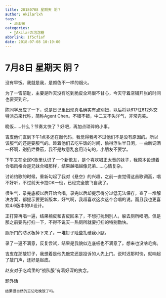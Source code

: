 ```yaml
---
title: 20180708 星期天 阴？
author: Akilarlxh
tags:
  - 流水账
categories:
  - 🍬Akilarの泡泡糖
abbrlink: 1f5cf1af
date: 2018-07-08 10:19:00
---
```

# 7月8日 星期天 阴？

没有早饭。我就是我，是颜色不一样的烟火。

为了一雪前耻，主要是昨天没有吃到脆皮全鸡很不甘心，今天守着店铺开张的时间也要买到它。

陈同学反应了一下，说是日记里出现真名确实有点别扭，以后将以617驻612外交特派员来代称，简称Agent Chen。不错不错，中二又不失洋气，非常完美。

晚饭……什么？节奏太快了？好吧，再加点琐碎的小事。

吉皮他们直到下午1点多还在敲代码，我觉得我考不过他们不是没有原因的。所以该服气的还是要服气的。趁着他们去吃午饭的时间，偷得浮生半日闲，一曲新词酒一杯啊，别扔烂番茄，我不是故意乱套用诗句的，小朋友不要学。

下午又在全民K歌里认识了一个新歌友，是个喜欢唱正太音的妹子，我原本设想着合唱风格会是兄妹合唱那样，结果越唱越像兄弟……心情复杂。

讨论约歌的时候，重新勾起了我对《悬空》的兴趣，之前一直觉得这首歌调高，唱不好听，不过前天卡拉OK一役，已经完全放飞自我了。

很生气，录完底板以后开始合唱，录完以后却提示得分过低无法保存。查了一堆解决方案，都提示要更新版本，好气啊，我超喜欢这次这个合唱的说。而且我也更喜欢4.6版本的UI设计。

正打算再唱一遍，结果楠皮和吉皮回来了，不想打扰到别人，躲去厕所唱吧。但是那之前要先打扫一下，不得不说天一热厕所就要打扫的特别勤快。

厕所门的防水板掉下来了，一堆钉子险些扎破我小腿。

录了一遍不满意，反复尝试，结果是我貌似连底板也不满意了。想来也没啥毛病。

吉皮在那敲钉子，我想着是他先敲完还是投诉的人先上门。说时迟那时快，就响起了敲门声，还好是赵皮。

赵皮对于吃鸡里的“战队服”有着好深的执念。

题外话
```
结果很自然的忘记吃晚饭了吗。
```